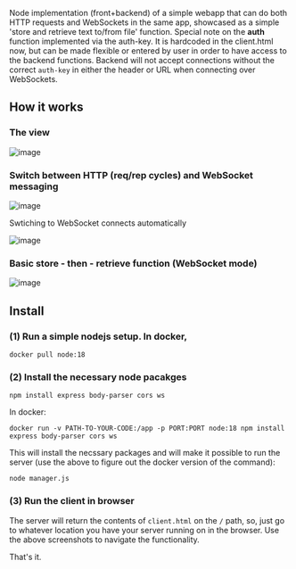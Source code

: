 Node implementation (front+backend) of a simple webapp that can do both HTTP requests and WebSockets in the same app, showcased as a simple 'store and retrieve text to/from file' function.  Special note on the **auth** function implemented via the auth-key.  It is hardcoded in the client.html now, but can be made flexible or entered by user in order to have access to the backend functions.  Backend will not accept connections without the correct `auth-key` in either the header or URL when connecting over WebSockets. 

## How it works

### The view

![image](https://github.com/user-attachments/assets/ed4e3bc8-59ef-4e61-a8dc-7c764427446d)


### Switch between HTTP (req/rep cycles) and WebSocket messaging

![image](https://github.com/user-attachments/assets/860d5e17-6478-44a6-9d5d-d1155660812a)

Swtiching to WebSocket connects automatically

![image](https://github.com/user-attachments/assets/c9d06f78-100e-4bdb-a7cc-4d1548fbc8d5)

### Basic store - then - retrieve function (WebSocket mode)

![image](https://github.com/user-attachments/assets/162aa82a-4cc9-4cac-8a49-3c06bb86de26)


## Install

### (1) Run a simple nodejs setup.  In docker, 

```
docker pull node:18
```

### (2) Install the necessary node pacakges

```
npm install express body-parser cors ws
```

In docker:
```
docker run -v PATH-TO-YOUR-CODE:/app -p PORT:PORT node:18 npm install express body-parser cors ws
```

This will install the necssary packages and will make it possible to run the server (use the above to figure out the docker version of the command):
```
node manager.js
```

### (3) Run the client in browser

The server will return the contents of `client.html` on  the `/` path, so, just go to whatever location you have your server running on in the browser.  Use the above screenshots to navigate the functionality. 


That's it. 


